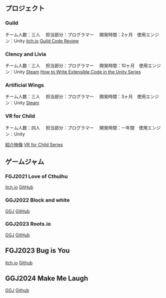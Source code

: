 ## プロジェクト

### Guild

チーム人数：三人　 担当部分：プログラマー　 開発時間：2ヶ月　使用エンジン：Unity
[itch.io](https://lulubearstudio.itch.io/guild-after-real)
[Guild Code Review](https://medium.com/@ShailaRuza70245/guild-afterreal-code-review-72be30a2894d)

### Clency and Livia

チーム人数：三人　 担当部分：プログラマー　 開発時間：10ヶ月　使用エンジン：Unity
[Steam](https://store.steampowered.com/app/2143620/_/)
[How to Write Extensible Code in the Unity Series](https://medium.com/@ShailaRuza70245/list/how-to-write-extensible-code-in-unity-3f13e91e06a7)

### Artificial Wings

チーム人数：三人　 担当部分：プログラマー　 開発時間：3ヶ月　使用エンジン：Unity
[Steam](https://store.steampowered.com/app/2381320/_Artificial_Wings/)

### VR for Child

チーム人数：四人　 担当部分：プログラマー　 開発時間：一年間　使用エンジン：Unity

[紹介映像](https://www.youtube.com/watch?v=jOpjzl3DcKU)
[VR for Child Series](https://medium.com/@ShailaRuza70245/list/vr-for-child-90396da4ca65)

## ゲームジャム

### FGJ2021 Love of Cthulhu

[itch.io](https://itch.io/jam/faust-game-jam-2021/rate/1177642)
[GitHub](https://github.com/rabbit99/FGJ2021)

### GGJ2022 Block and white

[GGJ](https://globalgamejam.org/2022/games/blackandwhite-4)
[GitHub](https://github.com/GooKu/GGJ2022_E)

### GGJ2023 Roots.io

[GGJ](https://globalgamejam.org/2023/games/rootsio-1)
[GitHub](https://github.com/jane901201/GGJ2023TeamB)

## FGJ2023 Bug is You

[itch.io](https://fancymirage.itch.io/bugisyou)
[Github](https://github.com/jane901201/FGJ2023Team)

## GGJ2024 Make Me Laugh

[GGJ](https://globalgamejam.org/games/2024/letmelaugh-5)
[Github](https://github.com/jane901201/GGJ24_J)
